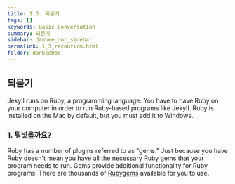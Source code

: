 ```yaml
---
title: 1.3. 되묻기
tags: []
keywords: Basic Conversation
summary: 되묻기
sidebar: danbee_doc_sidebar
permalink: 1_3_reconfirm.html
folder: danbeeDoc
---
```


## 되묻기

Jekyll runs on Ruby, a programming language. You have to have Ruby on your computer in order to run Ruby-based programs like Jekyll. Ruby is installed on the Mac by default, but you must add it to Windows.

### 1. 뭐넣을까요?

Ruby has a number of plugins referred to as "gems." Just because you have Ruby doesn't mean you have all the necessary Ruby gems that your program needs to run. Gems provide additional functionality for Ruby programs. There are thousands of [Rubygems](https://rubygems.org/) available for you to use.

